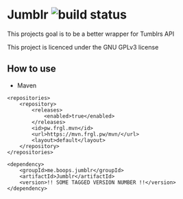 # Jumblr ![build status](https://builder.frgl.pw/job/Jumblr/badge/icon)

This projects goal is to be a better wrapper for Tumblrs API

This project is licenced under the GNU GPLv3 license

## How to use

* Maven


```
<repositories>
    <repository>
        <releases>
            <enabled>true</enabled>
        </releases>
        <id>pw.frgl.mvn</id>
        <url>https://mvn.frgl.pw/mvn/</url>
        <layout>default</layout>
    </repository>
</repositories>
```
```
<dependency>
    <groupId>me.boops.jumblr</groupId>
    <artifactId>Jumblr</artifactId>
    <version>!! SOME TAGGED VERSION NUMBER !!</version>
</dependency>
```
